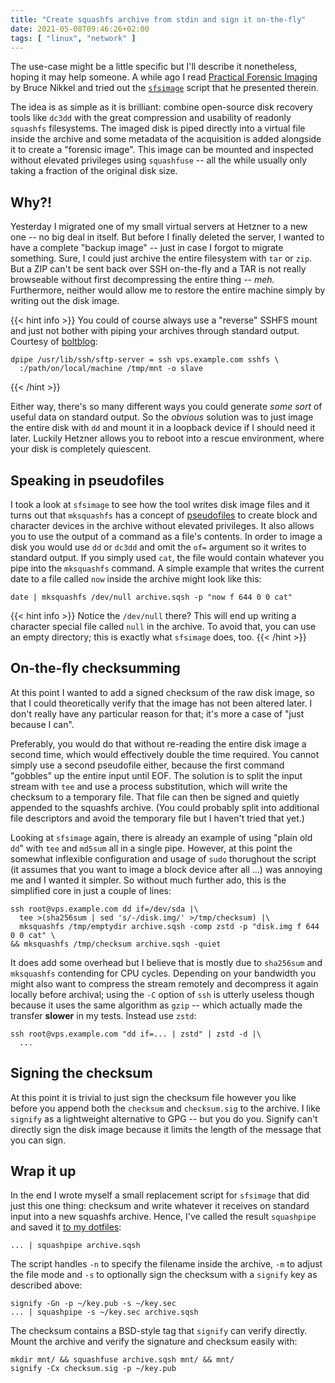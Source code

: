 ```yaml
---
title: "Create squashfs archive from stdin and sign it on-the-fly"
date: 2021-05-08T09:46:26+02:00
tags: [ "linux", "network" ]
---
```


The use-case might be a little specific but I'll describe it nonetheless, hoping it may help someone. A while ago I read [Practical Forensic Imaging](https://nostarch.com/forensicimaging) by Bruce Nikkel and tried out the [`sfsimage`](https://digitalforensics.ch/sfsimage/) script that he presented therein.

The idea is as simple as it is brilliant: combine open-source disk recovery tools like `dc3dd` with the great compression and usability of readonly `squashfs` filesystems. The imaged disk is piped directly into a virtual file inside the archive and some metadata of the acquisition is added alongside it to create a "forensic image". This image can be mounted and inspected without elevated privileges using `squashfuse` -- all the while usually only taking a fraction of the original disk size.

## Why?!

Yesterday I migrated one of my small virtual servers at Hetzner to a new one -- no big deal in itself. But before I finally deleted the server, I wanted to have a complete "backup image" -- just in case I forgot to migrate something. Sure, I could just archive the entire filesystem with `tar` or `zip`. But a ZIP can't be sent back over SSH on-the-fly and a TAR is not really browseable without first decompressing the entire thing -- *meh.* Furthermore, neither would allow me to restore the entire machine simply by writing out the disk image.

{{< hint info >}}
You could of course always use a "reverse" SSHFS mount and just not bother with piping your archives through standard output. Courtesy of [boltblog](https://blog.dhampir.no/content/reverse-sshfs-mounts-fs-push):

    dpipe /usr/lib/ssh/sftp-server = ssh vps.example.com sshfs \
      :/path/on/local/machine /tmp/mnt -o slave
{{< /hint >}}

Either way, there's so many different ways you could generate *some sort* of useful data on standard output. So the *obvious* solution was to just image the entire disk with `dd` and mount it in a loopback device if I should need it later. Luckily Hetzner allows you to reboot into a rescue environment, where your disk is completely quiescent.

## Speaking in pseudofiles

I took a look at `sfsimage` to see how the tool writes disk image files and it turns out that `mksquashfs` has a concept of [pseudofiles](https://github.com/plougher/squashfs-tools/blob/master/RELEASE-READMEs/pseudo-file.example) to create block and character devices in the archive without elevated privileges. It also allows you to use the output of a command as a file's contents. In order to image a disk you would use `dd` or `dc3dd` and omit the `of=` argument so it writes to standard output. If you simply used `cat`, the file would contain whatever you pipe into the `mksquashfs` command. A simple example that writes the current date to a file called `now` inside the archive might look like this:

    date | mksquashfs /dev/null archive.sqsh -p "now f 644 0 0 cat"

{{< hint info >}}
Notice the `/dev/null` there? This will end up writing a character special file called `null` in the archive. To avoid that, you can use an empty directory; this is exactly what `sfsimage` does, too.
{{< /hint >}}

## On-the-fly checksumming

At this point I wanted to add a signed checksum of the raw disk image, so that I could theoretically verify that the image has not been altered later. I don't really have any particular reason for that; it's more a case of "just because I can".

Preferably, you would do that without re-reading the entire disk image a second time, which would effectively double the time required. You cannot simply use a second pseudofile either, because the first command "gobbles" up the entire input until EOF. The solution is to split the input stream with `tee` and use a process substitution, which will write the checksum to a temporary file. That file can then be signed and quietly appended to the squashfs archive. (You could probably split into additional file descriptors and avoid the temporary file but I haven't tried that yet.)

Looking at `sfsimage` again, there is already an example of using "plain old `dd`" with `tee` and `md5sum` all in a single pipe. However, at this point the somewhat inflexible configuration and usage of `sudo` thorughout the script (it assumes that you want to image a block device after all ...) was annoying me and I wanted it simpler. So without much further ado, this is the simplified core in just a couple of lines:

    ssh root@vps.example.com dd if=/dev/sda |\
      tee >(sha256sum | sed 's/-/disk.img/' >/tmp/checksum) |\
      mksquashfs /tmp/emptydir archive.sqsh -comp zstd -p "disk.img f 644 0 0 cat" \
    && mksquashfs /tmp/checksum archive.sqsh -quiet

It does add some overhead but I believe that is mostly due to `sha256sum` and `mksquashfs` contending for CPU cycles. Depending on your bandwidth you might also want to compress the stream remotely and decompress it again locally before archival; using the `-C` option of `ssh` is utterly useless though because it uses the same algorithm as `gzip` -- which actually made the transfer **slower** in my tests. Instead use `zstd`:

    ssh root@vps.example.com "dd if=... | zstd" | zstd -d |\
      ...

## Signing the checksum

At this point it is trivial to just sign the checksum file however you like before you append both the `checksum` and `checksum.sig` to the archive. I like `signify` as a lightweight alternative to GPG -- but you do you. Signify can't directly sign the disk image because it limits the length of the message that you can sign.

## Wrap it up

In the end I wrote myself a small replacement script for `sfsimage` that did just this one thing: checksum and write whatever it receives on standard input into a new squashfs archive. Hence, I've called the result `squashpipe` and saved it [to my dotfiles](https://github.com/ansemjo/dotfiles/blob/master/bash/aliases.d/squashpipe.sh):

    ... | squashpipe archive.sqsh

The script handles `-n` to specify the filename inside the archive, `-m` to adjust the file mode and `-s` to optionally sign the checksum with a `signify` key as described above:

    signify -Gn -p ~/key.pub -s ~/key.sec
    ... | squashpipe -s ~/key.sec archive.sqsh

The checksum contains a BSD-style tag that `signify` can verify directly. Mount the archive and verify the signature and checksum easily with:

    mkdir mnt/ && squashfuse archive.sqsh mnt/ && mnt/
    signify -Cx checksum.sig -p ~/key.pub
